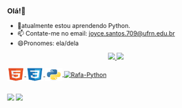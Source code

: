 ### Olá!👋


- 🌱atualmente estou aprendendo Python.
- 📫 Contate-me no email: joyce.santos.709@ufrn.edu.br
- 😄Pronomes: ela/dela



<div align="center">
  <a href="https://github.com/Joyce8900">
  <img height="150em" src="https://github-readme-stats.vercel.app/api?username=Joyce8900&show_icons=true&theme=dracula&include_all_commits=true&count_private=true"/>
  <img height="150em" src="https://github-readme-stats.vercel.app/api/top-langs/?username=Joyce8900&layout=compact&langs_count=7&theme=dracula"/>
</div>
<div style="display: inline_block"><br>
  
  <img align="center" alt="Rafa-HTML" height="30" width="40" src="https://raw.githubusercontent.com/devicons/devicon/master/icons/html5/html5-original.svg">
  <img align="center" alt="Rafa-CSS" height="30" width="40" src="https://raw.githubusercontent.com/devicons/devicon/master/icons/css3/css3-original.svg">
  <img align="center" alt="Rafa-Python" height="30" width="40" src="https://raw.githubusercontent.com/devicons/devicon/master/icons/python/python-original.svg">
  <img align="center" alt="Rafa-Python" height="30" width="40" src="https://img.shields.io/badge/C-00599C?style=for-the-badge&logo=c&logoColor=white">
</div>

##

<div> 
<a href="https://instagram.com/joyce.santos89" target="_blank"><img src="https://img.shields.io/badge/-Instagram-%23E4405F?style=for-the-badge&logo=instagram&logoColor=white" target="_blank"></a>
<a href = "malito:joyce.santos.709@ufrn.edu.br"><img src="https://img.shields.io/badge/-Gmail-%23333?style=for-the-badge&logo=gmail&logoColor=white" target="_blank">
</a>
  
  
  <div>
